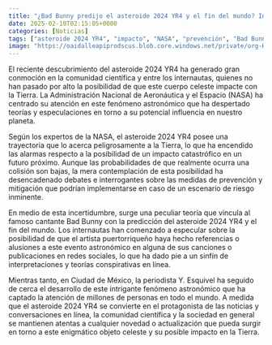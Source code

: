 ```yaml
---
title: "¿Bad Bunny predijo el asteroide 2024 YR4 y el fin del mundo? Internautas hacen teorías"
date: 2025-02-10T02:15:05+0000
categories: [Noticias]
tags: ["asteroide 2024 YR4", "impacto", "NASA", "prevención", "Bad Bunny", "fin del mundo", "Ciudad de México."]
image: "https://oaidalleapiprodscus.blob.core.windows.net/private/org-HKmKxpuNw3Y88lm4EBrIPq0n/user-ZwiCXOggLL8ZNNKE2g7rXFmV/img-h8NeIOr13oqCs0bwUNuP1TuS.png?st=2025-02-10T01%3A15%3A05Z&se=2025-02-10T03%3A15%3A05Z&sp=r&sv=2024-08-04&sr=b&rscd=inline&rsct=image/png&skoid=d505667d-d6c1-4a0a-bac7-5c84a87759f8&sktid=a48cca56-e6da-484e-a814-9c849652bcb3&skt=2025-02-10T00%3A48%3A07Z&ske=2025-02-11T00%3A48%3A07Z&sks=b&skv=2024-08-04&sig=Be767K3X%2BChi0kH4OS/1e%2BWyxxkstgnDJpVpQr5IJso%3D"
---
```


El reciente descubrimiento del asteroide 2024 YR4 ha generado gran conmoción en la comunidad científica y entre los internautas, quienes no han pasado por alto la posibilidad de que este cuerpo celeste impacte con la Tierra. La Administración Nacional de Aeronáutica y el Espacio (NASA) ha centrado su atención en este fenómeno astronómico que ha despertado teorías y especulaciones en torno a su potencial influencia en nuestro planeta. 

Según los expertos de la NASA, el asteroide 2024 YR4 posee una trayectoria que lo acerca peligrosamente a la Tierra, lo que ha encendido las alarmas respecto a la posibilidad de un impacto catastrófico en un futuro próximo. Aunque las probabilidades de que realmente ocurra una colisión son bajas, la mera contemplación de esta posibilidad ha desencadenado debates e interrogantes sobre las medidas de prevención y mitigación que podrían implementarse en caso de un escenario de riesgo inminente.

En medio de esta incertidumbre, surge una peculiar teoría que vincula al famoso cantante Bad Bunny con la predicción del asteroide 2024 YR4 y el fin del mundo. Los internautas han comenzado a especular sobre la posibilidad de que el artista puertorriqueño haya hecho referencias o alusiones a este evento astronómico en alguna de sus canciones o publicaciones en redes sociales, lo que ha dado pie a un sinfín de interpretaciones y teorías conspirativas en línea.

Mientras tanto, en Ciudad de México, la periodista Y. Esquivel ha seguido de cerca el desarrollo de este intrigante fenómeno astronómico que ha captado la atención de millones de personas en todo el mundo. A medida que el asteroide 2024 YR4 se convierte en el protagonista de las noticias y conversaciones en línea, la comunidad científica y la sociedad en general se mantienen atentas a cualquier novedad o actualización que pueda surgir en torno a este enigmático objeto celeste y su posible impacto en la Tierra.
    